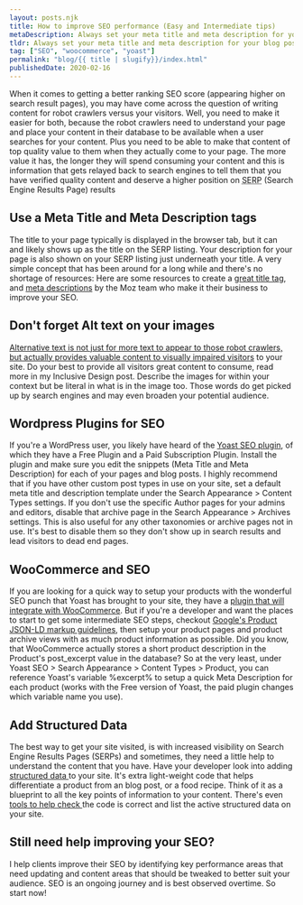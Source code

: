 ```yaml
---
layout: posts.njk
title: How to improve SEO performance (Easy and Intermediate tips)
metaDescription: Always set your meta title and meta description for your blog posts and pages. Easy setup of default templates with Yoast SEO plugin settings. WooCommerce products can also get an SEO boost with data structure markup, using the Yoast plugin for Woocommerce or at least setup a template with the product short description with Yoast SEO Free.
tldr: Always set your meta title and meta description for your blog posts and pages. Easy setup of default templates with Yoast SEO plugin settings. WooCommerce products can also get an SEO boost with data structure markup, using the Yoast plugin for Woocommerce or at least setup a template with the product short description with Yoast SEO Free.
tag: ["SEO", "woocommerce", "yoast"]
permalink: "blog/{{ title | slugify}}/index.html"
publishedDate: 2020-02-16
---
```


<p>When it comes to getting a better ranking SEO score (appearing higher on search result pages), you may have come across the question of writing content for robot crawlers versus your visitors. Well, you need to make it easier for both, because the robot crawlers need to understand your page and place your content in their database to be available when a user searches for your content. Plus you need to be able to make that content of top quality value to them when they actually come to your page. The more value it has, the longer they will spend consuming your content and this is information that gets relayed back to search engines to tell them that you have verified quality content and deserve a higher position on <abbr title="Search Engine Results Page">SERP</abbr> (Search Engine Results Page) results</p>

<h2>Use a Meta Title and Meta Description tags</h2>

<p>The title to your page typically is displayed in the browser tab, but it can and likely shows up as the title on the SERP listing. Your description for your page is also shown on your SERP listing just underneath your title. A very simple concept that has been around for a long while and there's no shortage of resources: Here are some resources to create a <a rel="noreferrer noopener" aria-label="great title tag (opens in a new tab)" href="https://moz.com/learn/seo/title-tag" target="_blank">great title tag</a>, and <a rel="noreferrer noopener" aria-label="meta descriptions (opens in a new tab)" href="https://moz.com/learn/seo/meta-description" target="_blank">meta descriptions</a> by the Moz team who make it their business to improve your SEO.</p>

<h2>Don't forget Alt text on your images</h2>

<p><a rel="noreferrer noopener" aria-label="Alternative text is not just for more text to appear to those robot crawlers, but actually provides valuable content to visually impaired visitors (opens in a new tab)" href="https://moz.com/learn/seo/alt-text" target="_blank">Alternative text is not just for more text to appear to those robot crawlers, but actually provides valuable content to visually impaired visitors</a> to your site. Do your best to provide all visitors great content to consume, read more in my Inclusive Design post. Describe the images for within your context but be literal in what is in the image too. Those words do get picked up by search engines and may even broaden your potential audience. </p>

<h2>Wordpress Plugins for SEO</h2>

<p>If you're a WordPress user, you likely have heard of the <a rel="noreferrer noopener" aria-label="Yoast SEO plugin (opens in a new tab)" href="https://yoast.com/wordpress/plugins/seo/" target="_blank">Yoast SEO plugin</a>, of which they have a Free Plugin and a Paid Subscription Plugin. Install the plugin and make sure you edit the snippets (Meta Title and Meta Description) for each of your pages and blog posts.  I highly recommend that if you have other custom post types in use on your site, set a default meta title and description template under the Search Appearance > Content Types settings. If you don't use the specific Author pages for your admins and editors, disable that archive page in the Search Appearance > Archives settings. This is also useful for any other taxonomies or archive pages not in use. It's best to disable them so they don't show up in search results and lead visitors to dead end pages.</p>

<h2>WooCommerce and SEO </h2>

<p>If you are looking for a quick way to setup your products with the wonderful SEO punch that Yoast has brought to your site, they have a <a href="https://yoast.com/wordpress/plugins/yoast-woocommerce-seo/">plugin that will integrate with WooCommerce</a>. But if you're a developer and want the places to start to get some intermediate SEO steps, checkout <a href="https://developers.google.com/search/docs/data-types/product">Google's Product JSON-LD markup guidelines</a>, then setup your product pages and product archive views with as much product information as possible. Did you know, that WooCommerce actually stores a short product description in the Product's post_excerpt value in the database? So at the very least, under Yoast SEO > Search Appearance > Content Types > Product, you can reference Yoast's variable %excerpt% to setup a quick Meta Description for each product (works with the Free version of Yoast, the paid plugin changes which variable name you use).</p>

<h2>Add Structured Data</h2>

<p>The best way to get your site visited, is with increased visibility on Search Engine Results Pages (SERPs) and sometimes, they need a little help to understand the content that you have. Have your developer look into adding<a rel="noreferrer noopener" aria-label=" structured data  (opens in a new tab)" href="https://developers.google.com/search/docs/guides/intro-structured-data" target="_blank"> structured data </a>to your site. It's extra light-weight code that helps differentiate a product from an blog post, or a food recipe. Think of it as a blueprint to all the key points of information to your content. There's even <a rel="noreferrer noopener" aria-label="tools to help check  (opens in a new tab)" href="https://search.google.com/structured-data/testing-tool" target="_blank">tools to help check </a>the code is correct and list the active structured data on your site.</p>

<h2>Still need help improving your SEO?</h2>

<p>I help clients improve their SEO by identifying key performance areas that need updating and content areas that should be tweaked to better suit your audience. SEO is an ongoing journey and is best observed overtime. So start now!</p>
